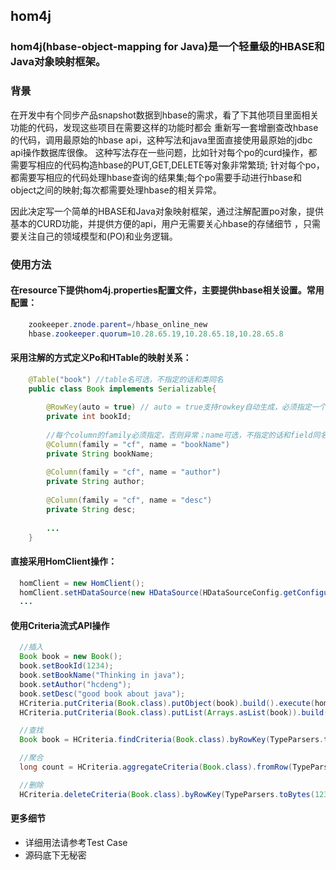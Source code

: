 ## hom4j

### hom4j(hbase-object-mapping for Java)是一个轻量级的HBASE和Java对象映射框架。
### 背景

在开发中有个同步产品snapshot数据到hbase的需求，看了下其他项目里面相关功能的代码，发现这些项目在需要这样的功能时都会
重新写一套增删查改hbase的代码，调用最原始的hbase api，这种写法和java里面直接使用最原始的jdbc api操作数据库很像。
这种写法存在一些问题，比如针对每个po的curd操作，都需要写相应的代码构造hbase的PUT,GET,DELETE等对象非常繁琐;
针对每个po，都需要写相应的代码处理hbase查询的结果集;每个po需要手动进行hbase和object之间的映射;每次都需要处理hbase的相关异常。

因此决定写一个简单的HBASE和Java对象映射框架，通过注解配置po对象，提供基本的CURD功能，并提供方便的api，用户无需要关心hbase的存储细节
，只需要关注自己的领域模型和(PO)和业务逻辑。


### 使用方法
#### 在resource下提供hom4j.properties配置文件，主要提供hbase相关设置。常用配置：
```java
    zookeeper.znode.parent=/hbase_online_new
    hbase.zookeeper.quorum=10.28.65.19,10.28.65.18,10.28.65.8
```

#### 采用注解的方式定义Po和HTable的映射关系：
```java
    @Table("book") //table名可选，不指定的话和类同名
    public class Book implements Serializable{
    
        @RowKey(auto = true) // auto = true支持rowkey自动生成，必须指定一个字段为rowkey，否则异常。
        private int bookId;
    
        //每个column的family必须指定，否则异常；name可选，不指定的话和field同名
        @Column(family = "cf", name = "bookName") 
        private String bookName;
    
        @Column(family = "cf", name = "author")
        private String author;
    
        @Column(family = "cf", name = "desc")
        private String desc;
    
        ...
    }
```


#### 直接采用HomClient操作：
```java
  homClient = new HomClient();
  homClient.setHDataSource(new HDataSource(HDataSourceConfig.getConfiguration()));
  ...
```

#### 使用Criteria流式API操作
```java
  //插入
  Book book = new Book();
  book.setBookId(1234);
  book.setBookName("Thinking in java");
  book.setAuthor("hcdeng");
  book.setDesc("good book about java");
  HCriteria.putCriteria(Book.class).putObject(book).build().execute(homClient);
  HCriteria.putCriteria(Book.class).putList(Arrays.asList(book)).build().execute(homClient);

  //查找
  Book book = HCriteria.findCriteria(Book.class).byRowKey(TypeParsers.toBytes(1234)).build().query(homClient);

  //聚合
  long count = HCriteria.aggregateCriteria(Book.class).fromRow(TypeParsers.toBytes(1234)).toRow(TypeParsers.toBytes(1245)).build().count(homClient);

  //删除
  HCriteria.deleteCriteria(Book.class).byRowKey(TypeParsers.toBytes(1234)).build().execute(homClient);

```

#### 更多细节
- 详细用法请参考Test Case
- 源码底下无秘密

